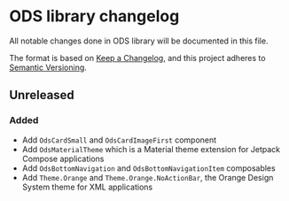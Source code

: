 # ODS library changelog

All notable changes done in ODS library will be documented in this file.

The format is based on [Keep a Changelog](https://keepachangelog.com/en/1.0.0/),
and this project adheres to [Semantic Versioning](https://semver.org/spec/v2.0.0.html).

## Unreleased

### Added

- Add `OdsCardSmall` and `OdsCardImageFirst` component
- Add `OdsMaterialTheme` which is a Material theme extension for Jetpack Compose applications
- Add `OdsBottomNavigation` and `OdsBottomNavigationItem` composables
- Add `Theme.Orange` and `Theme.Orange.NoActionBar`, the Orange Design System theme for XML applications